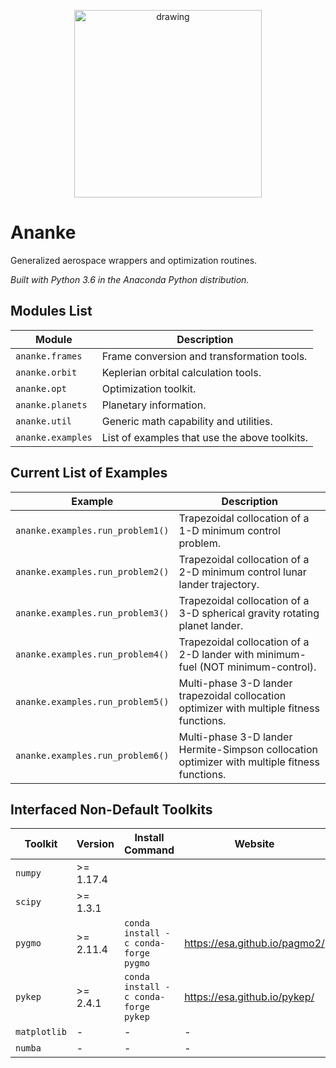 <p align="center" style="text-align:center">
<img src="https://www.nasa.gov/sites/default/files/styles/full_width_feature/public/thumbnails/image/hubble_emitting.jpg" alt="drawing" width="300"/>
</p>

# Ananke
Generalized aerospace wrappers and optimization routines.

_Built with Python 3.6 in the Anaconda Python distribution._


## Modules List
| Module | Description |
| - | - |
| `ananke.frames` | Frame conversion and transformation tools. |
| `ananke.orbit` | Keplerian orbital calculation tools. |
| `ananke.opt` | Optimization toolkit. |
| `ananke.planets` | Planetary information. |
| `ananke.util` | Generic math capability and utilities. |
| `ananke.examples` | List of examples that use the above toolkits. |


## Current List of Examples
| Example | Description | 
| - | - |
| `ananke.examples.run_problem1()` | Trapezoidal collocation of a 1-D minimum control problem. |
| `ananke.examples.run_problem2()` | Trapezoidal collocation of a 2-D minimum control lunar lander trajectory. |
| `ananke.examples.run_problem3()` | Trapezoidal collocation of a 3-D spherical gravity rotating planet lander. |
| `ananke.examples.run_problem4()` | Trapezoidal collocation of a 2-D lander with minimum-fuel (NOT minimum-control). |
| `ananke.examples.run_problem5()` | Multi-phase 3-D lander trapezoidal collocation optimizer with multiple fitness functions. |
| `ananke.examples.run_problem6()` | Multi-phase 3-D lander Hermite-Simpson collocation optimizer with multiple fitness functions. |


## Interfaced Non-Default Toolkits
| Toolkit | Version | Install Command | Website |
| - | - | - | - |
| `numpy` | >= 1.17.4 | | |
| `scipy` | >= 1.3.1 | | |
| `pygmo` | >= 2.11.4 | `conda install -c conda-forge pygmo` | https://esa.github.io/pagmo2/ |
| `pykep` | >= 2.4.1 | `conda install -c conda-forge pykep` | https://esa.github.io/pykep/ |
| `matplotlib` | - | - | - |
| `numba` | - | - | - |






